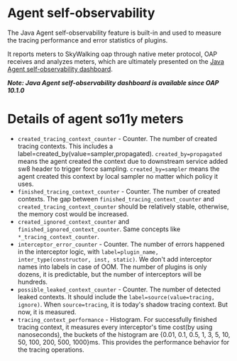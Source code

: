 # Agent self-observability
The Java Agent self-observability feature is built-in and used to measure the tracing performance and error statistics of plugins.

It reports meters to SkyWalking oap through native meter protocol, OAP receives and analyzes meters, 
which are ultimately presented on the [Java Agent self-observability dashboard](https://skywalking.apache.org/docs/main/next/en/setup/backend/dashboards-so11y-java-agent/).

***Note: Java Agent self-observability dashboard is available since OAP 10.1.0***

# Details of agent so11y meters
- `created_tracing_context_counter` - Counter. The number of created tracing contexts. This includes a label=created_by(value=sampler,propagated). `created_by=propagated` means the agent created the context due to downstream service added sw8 header to trigger force sampling. `created_by=sampler` means the agent created this context by local sampler no matter which policy it uses.
- `finished_tracing_context_counter` - Counter. The number of created contexts. The gap between `finished_tracing_context_counter` and `created_tracing_context_counter` should be relatively stable, otherwise, the memory cost would be increased.
- `created_ignored_context_counter` and `finished_ignored_context_counter`. Same concepts like `*_tracing_context_counter`.
- `interceptor_error_counter` - Counter. The number of errors happened in the interceptor logic, with `label=plugin_name, inter_type(constructor, inst, static)`. We don't add interceptor names into labels in case of OOM. The number of plugins is only dozens, it is predictable, but the number of interceptors will be hundreds.
- `possible_leaked_context_counter` - Counter. The number of detected leaked contexts. It should include the `label=source(value=tracing, ignore)`. When `source=tracing`, it is today's shadow tracing context. But now, it is measured.
- `tracing_context_performance` - Histogram. For successfully finished tracing context, it measures every interceptor's time cost(by using nanoseconds), the buckets of the histogram are {0.01, 0.1, 0.5, 1, 3, 5, 10, 50, 100, 200, 500, 1000}ms. This provides the performance behavior for the tracing operations.